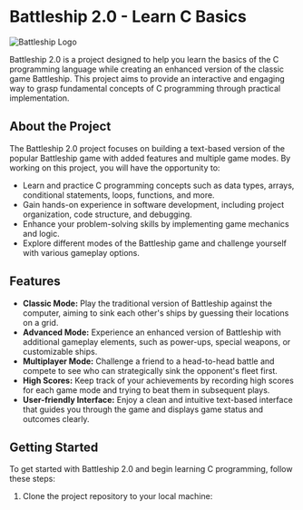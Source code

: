 # Battleship 2.0 - Learn C Basics

![Battleship Logo](battleship_logo.png)

Battleship 2.0 is a project designed to help you learn the basics of the C programming language while creating an enhanced version of the classic game Battleship. This project aims to provide an interactive and engaging way to grasp fundamental concepts of C programming through practical implementation.

## About the Project

The Battleship 2.0 project focuses on building a text-based version of the popular Battleship game with added features and multiple game modes. By working on this project, you will have the opportunity to:

- Learn and practice C programming concepts such as data types, arrays, conditional statements, loops, functions, and more.
- Gain hands-on experience in software development, including project organization, code structure, and debugging.
- Enhance your problem-solving skills by implementing game mechanics and logic.
- Explore different modes of the Battleship game and challenge yourself with various gameplay options.

## Features

- **Classic Mode:** Play the traditional version of Battleship against the computer, aiming to sink each other's ships by guessing their locations on a grid.
- **Advanced Mode:** Experience an enhanced version of Battleship with additional gameplay elements, such as power-ups, special weapons, or customizable ships.
- **Multiplayer Mode:** Challenge a friend to a head-to-head battle and compete to see who can strategically sink the opponent's fleet first.
- **High Scores:** Keep track of your achievements by recording high scores for each game mode and trying to beat them in subsequent plays.
- **User-friendly Interface:** Enjoy a clean and intuitive text-based interface that guides you through the game and displays game status and outcomes clearly.

## Getting Started

To get started with Battleship 2.0 and begin learning C programming, follow these steps:

1. Clone the project repository to your local machine:
